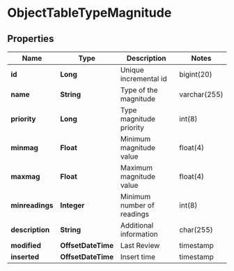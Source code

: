 

# ObjectTableTypeMagnitude


## Properties

| Name | Type | Description | Notes |
|------------ | ------------- | ------------- | -------------|
|**id** | **Long** | Unique incremental id | bigint(20) |  [optional] [readonly] |
|**name** | **String** | Type of the magnitude | varchar(255) |  |
|**priority** | **Long** | Type magnitude priority | int(8) |  [optional] |
|**minmag** | **Float** | Minimum magnitude value | float(4) |  [optional] |
|**maxmag** | **Float** | Maximum magnitude value | float(4) |  [optional] |
|**minreadings** | **Integer** | Minimum number of readings | int(8) |  [optional] |
|**description** | **String** | Additional information | char(255) |  [optional] |
|**modified** | **OffsetDateTime** | Last Review | timestamp |  [optional] [readonly] |
|**inserted** | **OffsetDateTime** | Insert time | timestamp |  [optional] [readonly] |



